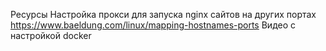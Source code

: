 Ресурсы
Настройка прокси для запуска nginx сайтов на других портах
https://www.baeldung.com/linux/mapping-hostnames-ports
Видео с настройкой docker 


